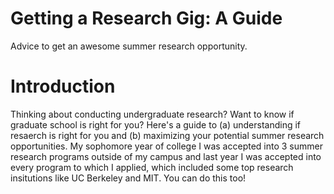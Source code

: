 # Getting a Research Gig: A Guide
Advice to get an awesome summer research opportunity. 

# Introduction
Thinking about conducting undergraduate research? Want to know if graduate school is right for you? Here's a guide to (a) understanding if resaerch is right for you and (b) maximizing your potential summer research opportunities. My sophomore year of college I was accepted into 3 summer research programs outside of my campus and last year I was accepted into every program to which I applied, which included some top research insitutions like UC Berkeley and MIT. You can do this too! 

